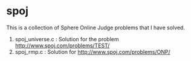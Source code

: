 # spoj

This is a collection of Sphere Online Judge problems that I have solved.

1. spoj_universe.c : Solution for the problem http://www.spoj.com/problems/TEST/
2. spoj_rmp.c : Solution for http://www.spoj.com/problems/ONP/ 

